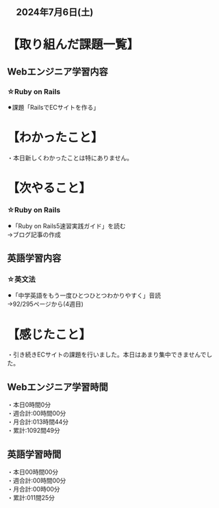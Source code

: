 ## 　2024年7月6日(土)
# 【取り組んだ課題一覧】
## Webエンジニア学習内容
### ☆Ruby on Rails
⚫︎課題「RailsでECサイトを作る」<br>
# 【わかったこと】
・本日新しくわかったことは特にありません。<br>
# 【次やること】
### ☆Ruby on Rails
⚫︎「Ruby on Rails5速習実践ガイド」を読む<br>
→ブログ記事の作成<br>
## 英語学習内容
### ☆英文法
⚫︎「中学英語をもう一度ひとつひとつわかりやすく」音読<br>
→92/295ページから(4週目)<br>
# 【感じたこと】
・引き続きECサイトの課題を行いました。本日はあまり集中できませんでした。<br>
## Webエンジニア学習時間
・本日0時間0分<br>
・週合計:00時間00分<br>
・月合計:013時間44分<br>
・累計:1092間49分<br>
## 英語学習時間
・本日00時間00分<br>
・週合計:00時間00分<br>
・月合計:00時00分<br>
・累計:011間25分<br>
